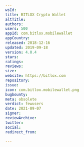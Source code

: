 ```yaml
---
wsId: 
title: BITLOX Crypto Wallet
altTitle: 
authors: 
users: 500
appId: com.bitlox.mobilewallet
appCountry: 
released: 2018-12-16
updated: 2019-09-18
version: 4.0.4
stars: 
ratings: 
reviews: 
size: 
website: https://bitlox.com
repository: 
issue: 
icon: com.bitlox.mobilewallet.png
bugbounty: 
meta: obsolete
verdict: fewusers
date: 2021-09-07
signer: 
reviewArchive: 
twitter: 
social: 
redirect_from: 

---
```


